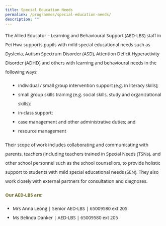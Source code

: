 ```yaml
---
title: Special Education Needs
permalink: /programmes/special-education-needs/
description: ""
---
```

<p style="font-size:14.5px; line-height:2;font-family:Open Sans;">The Allied Educator &ndash; Learning and Behavioural Support (AED-LBS) staff in Pei Hwa supports pupils with mild special educational needs such as Dyslexia, Autism Spectrum Disorder (ASD), Attention Deficit Hyperactivity Disorder (ADHD) and others with learning and behavioural needs in the following ways:</p>

<ul style="margin-top:5px;">
<li style="font-size:14.5px; line-height:2;margin-left:17px;font-family:Open Sans;">individual / small group intervention support (e.g. in literacy skills);</li>
<li style="font-size:14.5px; line-height:2;margin-left:17px;font-family:Open Sans;">small group skills training (e.g. social skills, study and organizational skills);</li>
<li style="font-size:14.5px; line-height:2;margin-left:17px;font-family:Open Sans;">in-class support;</li>
<li style="font-size:14.5px; line-height:2;margin-left:17px;font-family:Open Sans;">case management and other administrative duties; and</li>
<li style="font-size:14.5px; line-height:2;margin-left:17px;font-family:Open Sans;">resource management</li>
</ul>

<p style="margin-top:15px;font-size:14.5px; line-height:2;font-family:Open Sans;">Their scope of work includes collaborating and communicating with parents, teachers (including teachers trained in Special Needs (TSNs), and other school personnel such as the school counsellors, to provide holistic support to students with mild special educational needs (SEN). They also work closely with external partners for consultation and diagnoses.</p>

<h4 style="color:#635f1a;font-weight:bold;font-family:Open Sans;">Our AED-LBS are:</h4>
<ul style="margin-top:5px;">
<li style="font-size:14.5px; line-height:2;font-family:Open Sans;">Mrs Anna Leong | Senior AED-LBS | 65009580 ext 205</li>
<li style="font-size:14.5px; line-height:2;font-family:Open Sans;">Ms Belinda Danker | AED-LBS | 65009580 ext 205</li>